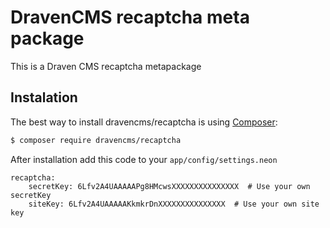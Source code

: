 # DravenCMS recaptcha meta package

This is a Draven CMS recaptcha metapackage

## Instalation

The best way to install dravencms/recaptcha is using  [Composer](http://getcomposer.org/):


```sh
$ composer require dravencms/recaptcha
```

After installation add this code to your `app/config/settings.neon`

```neon
recaptcha:
	secretKey: 6Lfv2A4UAAAAAPg8HMcwsXXXXXXXXXXXXXXX  # Use your own secretKey
	siteKey: 6Lfv2A4UAAAAAKkmkrDnXXXXXXXXXXXXXXX  # Use your own site key
```
